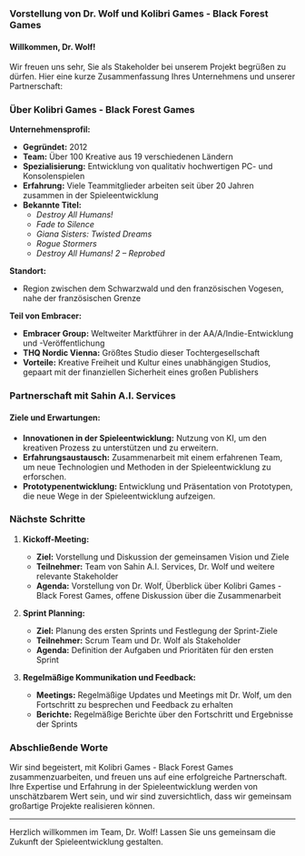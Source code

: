 ### Vorstellung von Dr. Wolf und Kolibri Games - Black Forest Games

#### Willkommen, Dr. Wolf!

Wir freuen uns sehr, Sie als Stakeholder bei unserem Projekt begrüßen zu dürfen. Hier eine kurze Zusammenfassung Ihres Unternehmens und unserer Partnerschaft:

### Über Kolibri Games - Black Forest Games

**Unternehmensprofil:**
- **Gegründet:** 2012
- **Team:** Über 100 Kreative aus 19 verschiedenen Ländern
- **Spezialisierung:** Entwicklung von qualitativ hochwertigen PC- und Konsolenspielen
- **Erfahrung:** Viele Teammitglieder arbeiten seit über 20 Jahren zusammen in der Spieleentwicklung
- **Bekannte Titel:** 
  - *Destroy All Humans!*
  - *Fade to Silence*
  - *Giana Sisters: Twisted Dreams*
  - *Rogue Stormers*
  - *Destroy All Humans! 2 – Reprobed*

**Standort:**
- Region zwischen dem Schwarzwald und den französischen Vogesen, nahe der französischen Grenze

**Teil von Embracer:**
- **Embracer Group:** Weltweiter Marktführer in der AA/A/Indie-Entwicklung und -Veröffentlichung
- **THQ Nordic Vienna:** Größtes Studio dieser Tochtergesellschaft
- **Vorteile:** Kreative Freiheit und Kultur eines unabhängigen Studios, gepaart mit der finanziellen Sicherheit eines großen Publishers

### Partnerschaft mit Sahin A.I. Services

#### Ziele und Erwartungen:
- **Innovationen in der Spieleentwicklung:** Nutzung von KI, um den kreativen Prozess zu unterstützen und zu erweitern.
- **Erfahrungsaustausch:** Zusammenarbeit mit einem erfahrenen Team, um neue Technologien und Methoden in der Spieleentwicklung zu erforschen.
- **Prototypenentwicklung:** Entwicklung und Präsentation von Prototypen, die neue Wege in der Spieleentwicklung aufzeigen.

### Nächste Schritte

1. **Kickoff-Meeting:**
   - **Ziel:** Vorstellung und Diskussion der gemeinsamen Vision und Ziele
   - **Teilnehmer:** Team von Sahin A.I. Services, Dr. Wolf und weitere relevante Stakeholder
   - **Agenda:** Vorstellung von Dr. Wolf, Überblick über Kolibri Games - Black Forest Games, offene Diskussion über die Zusammenarbeit

2. **Sprint Planning:**
   - **Ziel:** Planung des ersten Sprints und Festlegung der Sprint-Ziele
   - **Teilnehmer:** Scrum Team und Dr. Wolf als Stakeholder
   - **Agenda:** Definition der Aufgaben und Prioritäten für den ersten Sprint

3. **Regelmäßige Kommunikation und Feedback:**
   - **Meetings:** Regelmäßige Updates und Meetings mit Dr. Wolf, um den Fortschritt zu besprechen und Feedback zu erhalten
   - **Berichte:** Regelmäßige Berichte über den Fortschritt und Ergebnisse der Sprints

### Abschließende Worte

Wir sind begeistert, mit Kolibri Games - Black Forest Games zusammenzuarbeiten, und freuen uns auf eine erfolgreiche Partnerschaft. Ihre Expertise und Erfahrung in der Spieleentwicklung werden von unschätzbarem Wert sein, und wir sind zuversichtlich, dass wir gemeinsam großartige Projekte realisieren können.

---

Herzlich willkommen im Team, Dr. Wolf! Lassen Sie uns gemeinsam die Zukunft der Spieleentwicklung gestalten.
